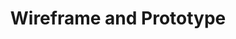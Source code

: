 ---
layout: project
type: project
title: Wireframe and Prototype
projecturl: Wireframe_Prototype_Guru_prasath.pdf
# All dates must be YYYY-MM-DD format!
# date: 2015-07-01
# labels
summary: To-Do list wireframing & prototyping.
---